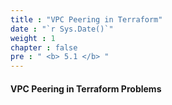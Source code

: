 ```yaml
---
title : "VPC Peering in Terraform"
date : "`r Sys.Date()`"
weight : 1
chapter : false
pre : " <b> 5.1 </b> "
---
```



#### VPC Peering in Terraform Problems